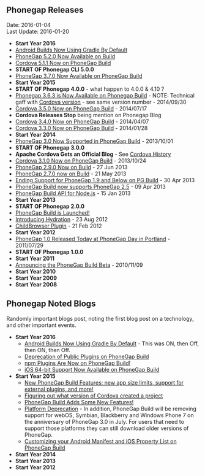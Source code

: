 ## Phonegap Releases ##
Date: 2016-01-04<br>
Last Update: 2016-01-20

- **Start Year 2016**
- [Android Builds Now Using Gradle By Default](http://phonegap.com/blog/2015/09/28/android-using-gradle)
- [PhoneGap 5.2.0 Now Available on Build](http://phonegap.com/blog/2015/09/23/phonegap_520_now_on_build)
- [Cordova 5.1.1 Now on PhoneGap Build](http://phonegap.com/blog/2015/06/16/phonegap-updated-on-build)
- **START OF Phonegap CLI 5.0.0**
- [PhoneGap 3.7.0 Now Available on PhoneGap Build](http://phonegap.com/blog/2015/02/17/phonegap-3_7_0-now-on-build)
- **Start Year 2015**
- **START OF Phonegap 4.0.0** - what happen to 4.0.0 & 4.10 ?
- [Phonegap 3.6.3 is Now Available on Phonegap Build](http://phonegap.com/blog/2014/09/30/phonegap-3_6_3-now-on-build) - NOTE: Technical gaff with [Cordova version](cordova.md) - see same version number - 2014/09/30
- [Cordova 3.5.0 Now on PhoneGap Build](http://phonegap.com/blog/2014/07/17/cordova-3_5-now-on-build) - 2014/07/17
- **Cordova Releases Stop** being mention on Phonegap Blog
- [Cordova 3.4.0 Now on PhoneGap Build](http://phonegap.com/blog/2014/04/07/cordova-3_4-now-on-build) - 2014/04/07
- [Cordova 3.3.0 Now on PhoneGap Build](http://phonegap.com/blog/2014/01/28/cordova-3_3-now-on-build) - 2014/01/28
- **Start Year 2014**
- [PhoneGap 3.0 Now Supported in PhoneGap Build](http://phonegap.com/blog/2013/10/01/phonegap-30-now-supported) - 2013/10/01
- **START OF Phonegap 3.0.0**
- **Apache Cordova Gets an Official Blog** - See [Cordova History](cordova.md)
- [Cordova 3.1.0 Now on PhoneGap Build](http://phonegap.com/blog/2013/10/24/cordova-3_1-now-on-build) - 2013/10/24
- [PhoneGap 2.9.0 Now on Build](http://phonegap.com/blog/build/phonegap-2-9-now-on-build/) - 27 Jun 2013
- [PhoneGap 2.7.0 now on Build](http://phonegap.com/blog/build/phonegap-2-7-0-now-on-build/) - 21 May 2013
- [Ending Support for PhoneGap 1.9 and Below on PG Build](http://phonegap.com/blog/build/ending-support-for-phonegap-1-9/) - 30 Apr 2013
- [PhoneGap Build now supports PhoneGap 2.5](http://phonegap.com/blog/build/phonegap-2-5-support/) -  09 Apr 2013
- [PhoneGap Build API for Node.js](http://phonegap.com/blog/build/phonegap-build-api-for-node/) - 15 Jan 2013
- **Start Year 2013**
- **START OF Phonegap 2.0.0** 
- [PhoneGap Build is Launched!](http://phonegap.com/blog/2012/09/24/phonegap-build-is-launched)
- [Introducing Hydration](http://phonegap.com/blog/build/introducing-hydration/) - 23 Aug 2012 
- [ChildBrowser Plugin](http://phonegap.com/blog/build/childbrowser-plugin/) - 21 Feb 2012 
- **Start Year 2012**
- [PhoneGap 1.0 Released Today at PhoneGap Day in Portland](http://phonegap.com/2011/07/29/phonegap-1-0-released-today-at-phonegap-day-in-portland-4/) - 2011/07/29
- **START OF Phonegap 1.0.0**
- **Start Year 2011**
- [Announcing the PhoneGap Build Beta](http://phonegap.com/2010/11/09/announcing-the-phonegap-build-beta/) - 2010/11/09
- **Start Year 2010**
- **Start Year 2009**
- **Start Year 2008**

## Phonegap Noted Blogs ##

Randomly important blogs post, noting the first blog post on a technology, and other important events.

- **Start Year 2016**
  - [Android Builds Now Using Gradle By Default](http://phonegap.com/blog/2015/09/28/android-using-gradle) - This was ON, then Off, then ON, then Off. 
  - [Deprecation of Public Plugins on PhoneGap Build](http://phonegap.com/blog/2015/09/04/public-plugin-deprecation-on-build)
  - [npm Plugins Are Now on PhoneGap Build!](http://phonegap.com/blog/2015/05/26/npm-plugins-available)
  - [iOS 64-bit Support Now Available on PhoneGap Build](http://phonegap.com/blog/2015/01/20/ios-64bit-support)
- **Start Year 2015**
  - [New PhoneGap Build Features: new app size limits, support for external plugins, and more!](http://phonegap.com/blog/2014/12/09/phonegap-build-new-features)
  - [Figuring out what version of Cordova created a project](http://phonegap.com/blog/2014/09/30/phonegap-3_6_3-now-on-build)
  - [PhoneGap Build Adds Some New Features!](http://phonegap.com/blog/2014/04/11/phonegap-build-adds-some-new-features)
  - [Platform Deprecation](http://phonegap.com/blog/2014/02/21/platform-deprecation/) - In addition, PhoneGap Build will be removing support for webOS, Symbian, Blackberry and Windows Phone 7 on the anniversary of PhoneGap 3.0 in July. For users that need to support those platforms they can still download older versions of PhoneGap.
  - [Customizing your Android Manifest and iOS Property List on PhoneGap Build](http://phonegap.com/blog/2014/01/30/customizing-your-android-manifest-and-ios-property-list-on-phonegap-build)
- **Start Year 2014**
- **Start Year 2013**
- **Start Year 2012**
